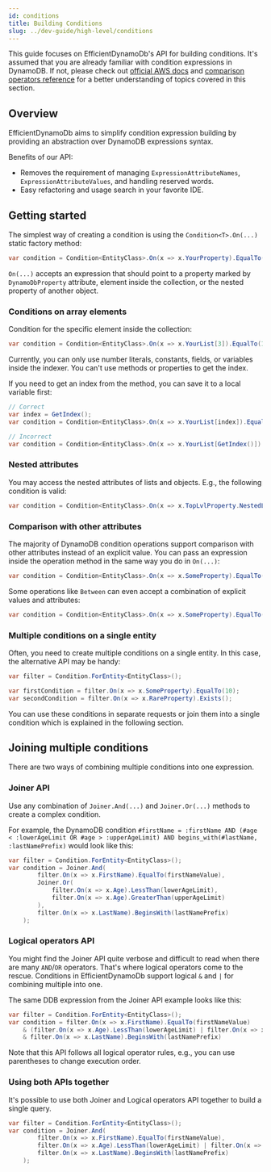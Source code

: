 ```yaml
---
id: conditions
title: Building Conditions
slug: ../dev-guide/high-level/conditions
---
```


This guide focuses on EfficientDynamoDb's API for building conditions.
It's assumed that you are already familiar with condition expressions in DynamoDB.
If not, please check out [official AWS docs](https://docs.aws.amazon.com/amazondynamodb/latest/developerguide/Expressions.ConditionExpressions.html) and [comparison operators reference](https://docs.aws.amazon.com/amazondynamodb/latest/developerguide/Expressions.OperatorsAndFunctions.html) for a better understanding of topics covered in this section.

## Overview

EfficientDynamoDb aims to simplify condition expression building by providing an abstraction over DynamoDB expressions syntax.

Benefits of our API:

* Removes the requirement of managing `ExpressionAttributeNames`, `ExpressionAttributeValues`, and handling reserved words.
* Easy refactoring and usage search in your favorite IDE.

## Getting started

The simplest way of creating a condition is using the `Condition<T>.On(...)` static factory method:

```csharp
var condition = Condition<EntityClass>.On(x => x.YourProperty).EqualTo(10);
```

`On(...)` accepts an expression that should point to a property marked by `DynamoDbProperty` attribute, element inside the collection, or the nested property of another object.

### Conditions on array elements

Condition for the specific element inside the collection:

```csharp
var condition = Condition<EntityClass>.On(x => x.YourList[3]).EqualTo(10);
```

Currently, you can only use number literals, constants, fields, or variables inside the indexer.
You can't use methods or properties to get the index.

If you need to get an index from the method, you can save it to a local variable first:

```csharp
// Correct
var index = GetIndex();
var condition = Condition<EntityClass>.On(x => x.YourList[index]).EqualTo(10);

// Incorrect
var condition = Condition<EntityClass>.On(x => x.YourList[GetIndex()]).EqualTo(10);
```

### Nested attributes

You may access the nested attributes of lists and objects.
E.g., the following condition is valid:

```csharp
var condition = Condition<EntityClass>.On(x => x.TopLvlProperty.NestedList[3].MoreNestedProperty).EqualTo(10);
```

### Comparison with other attributes

The majority of DynamoDB condition operations support comparison with other attributes instead of an explicit value.
You can pass an expression inside the operation method in the same way you do in `On(...)`:

```csharp
var condition = Condition<EntityClass>.On(x => x.SomeProperty).EqualTo(x => x.AnotherProperty);
```

Some operations like `Between` can even accept a combination of explicit values and attributes:

```csharp
var condition = Condition<EntityClass>.On(x => x.SomeProperty).EqualTo(minValueVariable, x => x.MaxValueProperty);
```

### Multiple conditions on a single entity

Often, you need to create multiple conditions on a single entity.
In this case, the alternative API may be handy:

```csharp
var filter = Condition.ForEntity<EntityClass>();

var firstCondition = filter.On(x => x.SomeProperty).EqualTo(10);
var secondCondition = filter.On(x => x.RareProperty).Exists();
```

You can use these conditions in separate requests or join them into a single condition which is explained in the following section.

## Joining multiple conditions

There are two ways of combining multiple conditions into one expression.

### Joiner API

Use any combination of `Joiner.And(...)` and `Joiner.Or(...)` methods to create a complex condition.

For example, the DynamoDB condition `#firstName = :firstName AND (#age < :lowerAgeLimit OR #age > :upperAgeLimit) AND begins_with(#lastName, :lastNamePrefix)` would look like this:

```csharp
var filter = Condition.ForEntity<EntityClass>();
var condition = Joiner.And(
        filter.On(x => x.FirstName).EqualTo(firstNameValue),
        Joiner.Or(
            filter.On(x => x.Age).LessThan(lowerAgeLimit),
            filter.On(x => x.Age).GreaterThan(upperAgeLimit)
        ),
        filter.On(x => x.LastName).BeginsWith(lastNamePrefix)
    );
```

### Logical operators API

You might find the Joiner API quite verbose and difficult to read when there are many `AND`/`OR` operators.
That's where logical operators come to the rescue.
Conditions in EfficientDynamoDb support logical `&` and `|` for combining multiple into one.

The same DDB expression from the Joiner API example looks like this:

```csharp
var filter = Condition.ForEntity<EntityClass>();
var condition = filter.On(x => x.FirstName).EqualTo(firstNameValue) 
    & (filter.On(x => x.Age).LessThan(lowerAgeLimit) | filter.On(x => x.Age).GreaterThan(upperAgeLimit)) 
    & filter.On(x => x.LastName).BeginsWith(lastNamePrefix)
```

Note that this API follows all logical operator rules, e.g., you can use parentheses to change execution order.

### Using both APIs together

It's possible to use both Joiner and Logical operators API together to build a single query.

```csharp
var filter = Condition.ForEntity<EntityClass>();
var condition = Joiner.And(
        filter.On(x => x.FirstName).EqualTo(firstNameValue),
        filter.On(x => x.Age).LessThan(lowerAgeLimit) | filter.On(x => x.Age).GreaterThan(upperAgeLimit),
        filter.On(x => x.LastName).BeginsWith(lastNamePrefix)
    );
```

